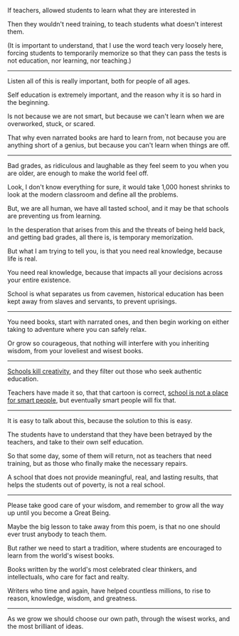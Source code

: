 If teachers,
allowed students to learn what they are interested in

Then they wouldn't need training,
to teach students what doesn't interest them.

(It is important to understand, that I use the word teach very loosely here,
forcing students to temporarily memorize so that they can pass the tests is not education, nor learning, nor teaching.)

---

Listen all of this is really important,
both for people of all ages.    

Self education is extremely important,
and the reason why it is so hard in the beginning.

Is not because we are not smart,
but because we can't learn when we are overworked, stuck, or scared.

That why even narrated books are hard to learn from,
not because you are anything short of a genius, but because you can't learn when things are off.

---

Bad grades, as ridiculous and laughable as they feel seem to you when you are older,
are enough to make the world feel off.

Look, I don't know everything for sure,
it would take 1,000 honest shrinks to look at the modern classroom and define all the problems.

But, we are all human, we have all tasted school,
and it may be that schools are preventing us from learning.

In the desperation that arises from this and the threats of being held back, and getting bad grades,
all there is, is temporary memorization.

But what I am trying to tell you,
is that you need real knowledge, because life is real.

You need real knowledge,
because that impacts all your decisions across your entire existence.

School is what separates us from cavemen,
historical education has been kept away from slaves and servants, to prevent uprisings.

---

You need books, start with narrated ones,
and then begin working on either taking to adventure where you can safely relax.

Or grow so courageous,
that nothing will interfere with you inheriting wisdom, from your loveliest and wisest books.

---

[Schools kill creativity][2],
and they filter out those who seek authentic education.

Teachers have made it so, that that cartoon is correct,
[school is not a place for smart people][1], but eventually smart people will fix that.


---

It is easy to talk about this,
because the solution to this is easy.

The students have to understand that they have been betrayed by the teachers,
and take to their own self education.

So that some day, some of them will return, not as teachers that need training,
but as those who finally make the necessary repairs.

A school that does not provide meaningful, real, and lasting results,
that helps the students out of poverty, is not a real school.

---

Please take good care of your wisdom,
and remember to grow all the way up until you become a Great Being.

Maybe the big lesson to take away from this poem,
is that no one should ever trust anybody to teach them.

But rather we need to start a tradition,
where students are encouraged to learn from the world's wisest books.

Books written by the world's most celebrated clear thinkers,
and intellectuals, who care for fact and realty.

Writers who time and again, have helped countless millions,
to rise to reason, knowledge, wisdom, and greatness.

---

As we grow we should choose our own path,
through the wisest works, and the most brilliant of ideas.

[1]: https://www.youtube.com/watch?v=_0h2kV0mhvE
[2]: https://www.youtube.com/watch?v=iG9CE55wbtY
